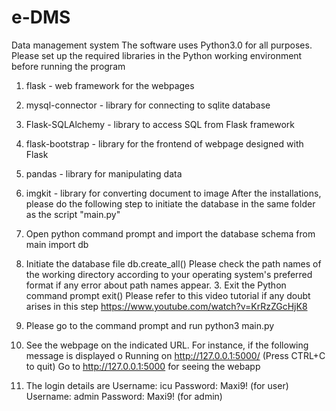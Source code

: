 # e-DMS
Data management system 
The software uses Python3.0 for all purposes.
Please set up the required libraries in the Python working environment before running the program
1.	flask - web framework for the webpages
2.	mysql-connector - library for connecting to sqlite database
3.	Flask-SQLAlchemy - library to access SQL from Flask framework
4.	flask-bootstrap - library for the frontend of webpage designed with Flask
5.	pandas - library for manipulating data
6.	imgkit - library for converting document to image
After the installations, please do the following step to initiate the database in the same folder as the script "main.py"
1.	Open python command prompt and import the database schema
from main import db
2.	Initiate the database file
db.create_all()
Please check the path names of the working directory according to your operating system's preferred format if any error about path names appear. 3. Exit the Python command prompt
exit()
Please refer to this video tutorial if any doubt arises in this step https://www.youtube.com/watch?v=KrRzZGcHjK8

1.	Please go to the command prompt and run
python3 main.py
2.	See the webpage on the indicated URL. For instance, if the following message is displayed
o	Running on http://127.0.0.1:5000/ (Press CTRL+C to quit)
Go to http://127.0.0.1:5000 for seeing the webapp
3.	The login details are
Username: icu Password: Maxi9! (for user)
Username: admin Password: Maxi9! (for admin)

